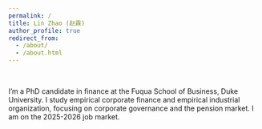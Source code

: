 ```yaml
---
permalink: /
title: Lin Zhao (赵霖)
author_profile: true
redirect_from: 
  - /about/
  - /about.html
---
```


<br>

I’m a PhD candidate in finance at the Fuqua School of Business, Duke University. I study empirical corporate finance and empirical industrial organization, focusing on corporate governance and the pension market. I am on the 2025-2026 job market.
